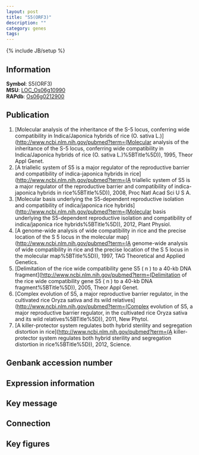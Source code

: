 ```yaml
---
layout: post
title: "S5(ORF3)"
description: ""
category: genes
tags: 
---
```

{% include JB/setup %}

## Information
__Symbol__: S5(ORF3)  
__MSU__: [LOC_Os06g10990](http://rice.plantbiology.msu.edu/cgi-bin/ORF_infopage.cgi?orf=LOC_Os06g10990)  
__RAPdb__: [Os06g0212900](http://rapdb.dna.affrc.go.jp/viewer/gbrowse_details/irgsp1?name=Os06g0212900)  

## Publication
1. [Molecular analysis of the inheritance of the S-5 locus, conferring wide compatibility in Indica/Japonica hybrids of rice (O. sativa L.)](http://www.ncbi.nlm.nih.gov/pubmed?term=(Molecular analysis of the inheritance of the S-5 locus, conferring wide compatibility in Indica/Japonica hybrids of rice (O. sativa L.)%5BTitle%5D)), 1995, Theor Appl Genet.
2. [A triallelic system of S5 is a major regulator of the reproductive barrier and compatibility of indica-japonica hybrids in rice](http://www.ncbi.nlm.nih.gov/pubmed?term=(A triallelic system of S5 is a major regulator of the reproductive barrier and compatibility of indica-japonica hybrids in rice%5BTitle%5D)), 2008, Proc Natl Acad Sci U S A.
3. [Molecular basis underlying the S5-dependent reproductive isolation and compatibility of indica/japonica rice hybrids](http://www.ncbi.nlm.nih.gov/pubmed?term=(Molecular basis underlying the S5-dependent reproductive isolation and compatibility of indica/japonica rice hybrids%5BTitle%5D)), 2012, Plant Physiol.
4. [A genome-wide analysis of wide compatibility in rice and the precise location of the S 5 locus in the molecular map](http://www.ncbi.nlm.nih.gov/pubmed?term=(A genome-wide analysis of wide compatibility in rice and the precise location of the S 5 locus in the molecular map%5BTitle%5D)), 1997, TAG Theoretical and Applied Genetics.
5. [Delimitation of the rice wide compatibility gene S5 ( n ) to a 40-kb DNA fragment](http://www.ncbi.nlm.nih.gov/pubmed?term=(Delimitation of the rice wide compatibility gene S5 ( n ) to a 40-kb DNA fragment%5BTitle%5D)), 2005, Theor Appl Genet.
6. [Complex evolution of S5, a major reproductive barrier regulator, in the cultivated rice Oryza sativa and its wild relatives](http://www.ncbi.nlm.nih.gov/pubmed?term=(Complex evolution of S5, a major reproductive barrier regulator, in the cultivated rice Oryza sativa and its wild relatives%5BTitle%5D)), 2011, New Phytol.
7. [A killer-protector system regulates both hybrid sterility and segregation distortion in rice](http://www.ncbi.nlm.nih.gov/pubmed?term=(A killer-protector system regulates both hybrid sterility and segregation distortion in rice%5BTitle%5D)), 2012, Science.

## Genbank accession number

## Expression information

## Key message

## Connection

## Key figures


